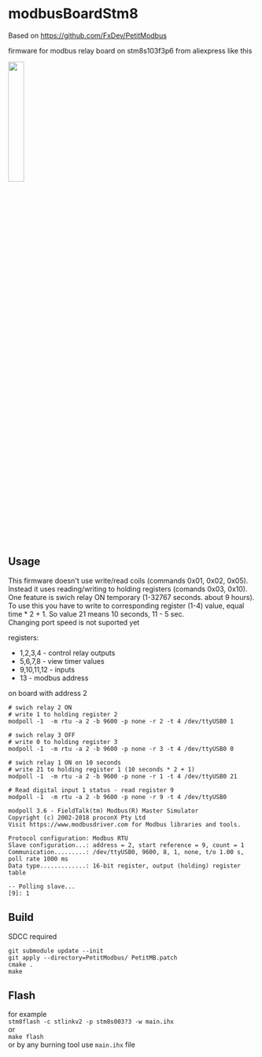 
# modbusBoardStm8

Based on https://github.com/FxDev/PetitModbus  

firmware for modbus relay board on stm8s103f3p6 from aliexpress like this

<img src="https://user-images.githubusercontent.com/54972378/241314984-3c989ff9-a669-4bab-ac4f-f279179654cc.jpg" width="25%">

## Usage
This firmware doesn't use write/read coils (commands 0x01, 0x02, 0x05). Instead it uses reading/writing to holding registers (comands 0x03, 0x10).  
One feature is swich relay ON temporary (1-32767 seconds. about 9 hours). То use this you have to write to corresponding register (1-4) value, equal time * 2 + 1. So value 21 means 10 seconds, 11 - 5 sec.  
Changing port speed is not suported yet

registers:  
 - 1,2,3,4 - control relay outputs
 - 5,6,7,8 - view timer values
 - 9,10,11,12 - inputs
 - 13 - modbus address

on board with address 2
```
# swich relay 2 ON
# write 1 to holding register 2
modpoll -1  -m rtu -a 2 -b 9600 -p none -r 2 -t 4 /dev/ttyUSB0 1
```
```
# swich relay 3 OFF
# write 0 to holding register 3
modpoll -1  -m rtu -a 2 -b 9600 -p none -r 3 -t 4 /dev/ttyUSB0 0
```
```
# swich relay 1 ON on 10 seconds
# write 21 to holding register 1 (10 seconds * 2 + 1)
modpoll -1  -m rtu -a 2 -b 9600 -p none -r 1 -t 4 /dev/ttyUSB0 21
```
```
# Read digital input 1 status - read register 9
modpoll -1  -m rtu -a 2 -b 9600 -p none -r 9 -t 4 /dev/ttyUSB0 

modpoll 3.6 - FieldTalk(tm) Modbus(R) Master Simulator
Copyright (c) 2002-2018 proconX Pty Ltd
Visit https://www.modbusdriver.com for Modbus libraries and tools.

Protocol configuration: Modbus RTU
Slave configuration...: address = 2, start reference = 9, count = 1
Communication.........: /dev/ttyUSB0, 9600, 8, 1, none, t/o 1.00 s, poll rate 1000 ms
Data type.............: 16-bit register, output (holding) register table

-- Polling slave...
[9]: 1

```

## Build

SDCC required
```
git submodule update --init
git apply --directory=PetitModbus/ PetitMB.patch
cmake .
make
```

## Flash
for example  
`stm8flash -c stlinkv2 -p stm8s003?3 -w main.ihx`  
or  
`make flash`  
or by any burning tool use `main.ihx` file

